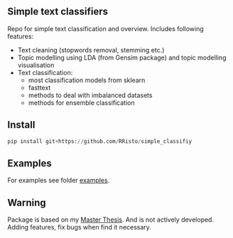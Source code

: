 ## Simple text classifiers

Repo for simple text classification and overview. Includes following features:
 - Text cleaning (stopwords removal, stemming etc.)
 - Topic modelling using LDA (from Gensim package) and topic modelling visualisation
 - Text classification:
    - most classification models from sklearn
    - fasttext
    - methods to deal with imbalanced datasets
    - methods for ensemble classification
    
        
## Install

```python
pip install git+https://github.com/RRisto/simple_classifiy
```


## Examples

For examples see folder [examples](https://github.com/RRisto/simple_classifiy/tree/master/examples).
   
## Warning  
   
Package is based on my [Master Thesis](https://comserv.cs.ut.ee/home/files/Hinno_it_mitteinformaatikutele_2018.pdf?study=ATILoputoo&reference=ACE302BBE243C214CBD2CD5728FCCC0297A76F81). And is not actively developed. Adding features, fix bugs when find it necessary.
